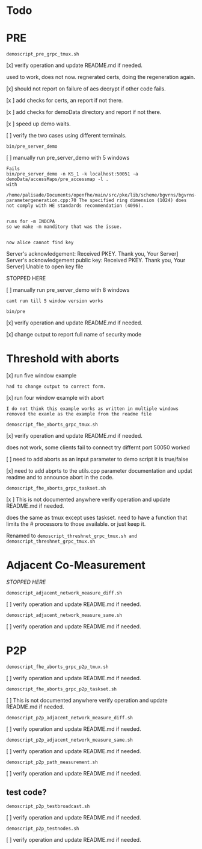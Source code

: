 Todo
=

PRE
=

`demoscript_pre_grpc_tmux.sh` 

[x] verify operation and update README.md if needed.

 used to work, does not now. regnerated certs, doing the regeneration again. 
 

[x] should not report on failure of aes decrypt if other code fails. 

[x ] add checks for certs, an report if not there. 

[x ] add checks for demoData directory and report if not there. 

[x ] speed up demo waits.

[ ] verify the two cases using different terminals. 

`bin/pre_server_demo`

[ ] manually run pre_server_demo with 5 windows

    Fails 
	bin/pre_server_demo -n KS_1 -k localhost:50051 -a demoData/accessMaps/pre_accessmap -l .
	with 
	
	/home/palisade/Documents/openfhe/main/src/pke/lib/scheme/bgvrns/bgvrns-parametergeneration.cpp:70 The specified ring dimension (1024) does not comply with HE standards recommendation (4096).
	
	
	runs for -m INDCPA
	so we make -m manditory that was the issue.
	
	
	now alice cannot find key
	
Server's acknowledgement: Received PKEY. Thank you, Your Server]
Server's acknowledgement public key: Received PKEY. Thank you, Your Server]
Unable to open key file

STOPPED HERE

[ ] manually run pre_server_demo with 8 windows

	cant run till 5 window version works

`bin/pre`

 [x] verify operation and update README.md if needed.
 
 [x] change output to report full name of security mode 
 
Threshold with aborts
=
 
[x] run five window example

    had to change output to correct form. 

[x] run four window example with abort 

    I do not think this example works as written in multiple windows 
	removed the examle as the example from the readme file
 
 
 `demoscript_fhe_aborts_grpc_tmux.sh`

[x] verify operation and update README.md if needed.

does not work, some clients fail to connect try differnt port 50050 worked

[ ] need to add aborts as an input parameter to demo script it is true/false

[x] need to add abprts to the utils.cpp parameter documentation and updat readme and to announce abort in the code. 

`demoscript_fhe_aborts_grpc_taskset.sh`

[x ] This is not documented anywhere verify operation and update README.md if needed.

does the same as tmux except uses taskset. need to have a function
that limits the # processors to those available.  or just keep it.
	
Renamed to `demoscript_threshnet_grpc_tmux.sh and demoscript_threshnet_grpc_tmux.sh`

Adjacent Co-Measurement
===

*STOPPED HERE*

`demoscript_adjacent_network_measure_diff.sh`

[ ] verify operation and update README.md if needed.

`demoscript_adjacent_network_measure_same.sh`

[ ] verify operation and update README.md if needed.

P2P
=

`demoscript_fhe_aborts_grpc_p2p_tmux.sh`

[ ] verify operation and update README.md if needed.


`demoscript_fhe_aborts_grpc_p2p_taskset.sh`

[ ] This is not documented anywhere verify operation and update README.md if needed.

`demoscript_p2p_adjacent_network_measure_diff.sh`

[ ] verify operation and update README.md if needed.

`demoscript_p2p_adjacent_network_measure_same.sh`

[ ] verify operation and update README.md if needed.


`demoscript_p2p_path_measurement.sh`

[ ] verify operation and update README.md if needed.


test code? 
--

`demoscript_p2p_testbroadcast.sh`

[ ] verify operation and update README.md if needed.


`demoscript_p2p_testnodes.sh`

[ ] verify operation and update README.md if needed.
